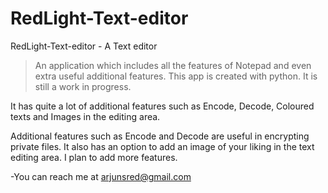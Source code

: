 # RedLight-Text-editor

RedLight-Text-editor - A Text editor

>An application which includes all the features of Notepad and even extra useful additional features.
This app is created with python. It is still a work in progress.

It has quite a lot of additional features such as Encode, Decode, Coloured texts and Images in the editing area.

Additional features such as Encode and Decode are useful in encrypting private files. It also has an option to add an image of your
liking in the text editing area. I plan to add more features.

-You can reach me at arjunsred@gmail.com



